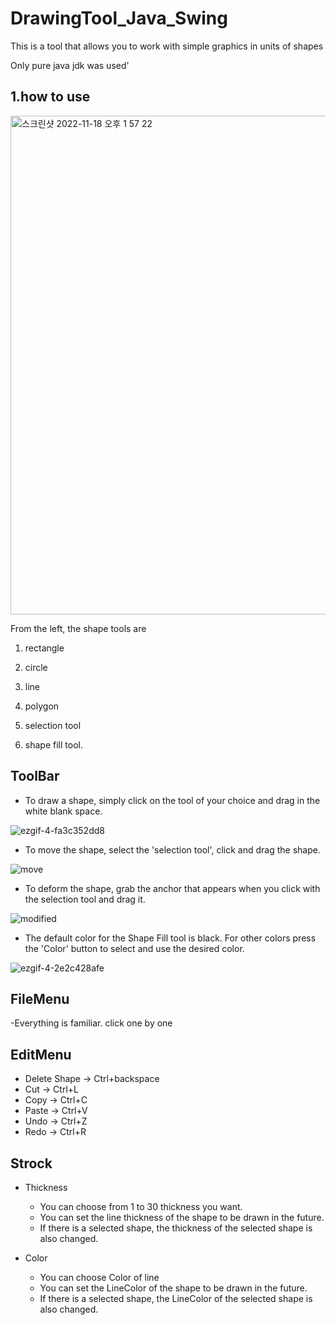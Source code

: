 # DrawingTool_Java_Swing
This is a tool that allows you to work with simple graphics in units of shapes

Only pure java jdk was used'

## 1.how to use
<img width="798" alt="스크린샷 2022-11-18 오후 1 57 22" src="https://user-images.githubusercontent.com/104889277/202621699-300c1086-9e86-48f7-b943-d413a6b3d50d.png">


From the left, the shape tools are 

1. rectangle

2. circle

3. line

4. polygon

5. selection tool

6. shape fill tool.

## ToolBar

- To draw a shape, simply click on the tool of your choice 
  and drag in the white blank space.
  
![ezgif-4-fa3c352dd8](https://user-images.githubusercontent.com/104889277/202623996-5047e5c1-5d62-4c73-a836-228634ed9db2.gif)

- To move the shape, select the 'selection tool', click and drag the shape.
  
![move](https://user-images.githubusercontent.com/104889277/202624703-98b27614-7db9-4161-ac4d-d82a13408a89.gif)

- To deform the shape, grab the anchor that appears when you click with the selection tool and drag it.
  
![modified](https://user-images.githubusercontent.com/104889277/202624676-65604b1e-db64-4f01-93e2-4bdf6d8dde34.gif)

- The default color for the Shape Fill tool is black. For other colors
  press the 'Color' button to select and use the desired color.
  
![ezgif-4-2e2c428afe](https://user-images.githubusercontent.com/104889277/202626813-90113f2e-615c-48ff-a7ee-2c0cc38973f8.gif)

## FileMenu
-Everything is familiar. click one by one

## EditMenu

- Delete Shape -> Ctrl+backspace
- Cut -> Ctrl+L
- Copy -> Ctrl+C
- Paste -> Ctrl+V
- Undo -> Ctrl+Z
- Redo -> Ctrl+R

## Strock

- Thickness
  - You can choose from 1 to 30 thickness you want.
  - You can set the line thickness of the shape to be drawn in the future.
  - If there is a selected shape, the thickness of the selected shape is also changed.

- Color
  - You can choose Color of line
  - You can set the LineColor of the shape to be drawn in the future.
  - If there is a selected shape, the LineColor of the selected shape is also changed.


